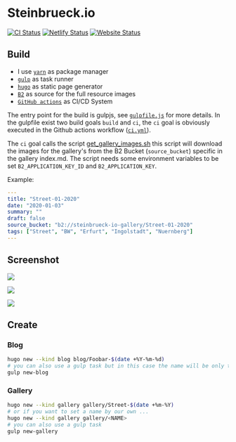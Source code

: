 # Steinbrueck.io
[![CI Status](https://github.com/steinbrueckri/steinbrueckri.github.io/workflows/ci/badge.svg)](https://github.com/steinbrueckri/steinbrueckri.github.io/actions?query=workflow%3Aci)
[![Netlify Status](https://api.netlify.com/api/v1/badges/b784977d-1e18-4540-913e-3ba9b83ebe78/deploy-status)](https://app.netlify.com/sites/steinbrueck-io/deploys)
[![Website Status](https://img.shields.io/website-up-down-green-red/http/steinbrueck.io.svg)](https://updown.io/98wn)

## Build

- I use [`yarn`](https://yarnpkg.com/) as package manager
- [`gulp`](https://gulpjs.com/) as task runner
- [`hugo`](https://gohugo.io/) as static page generator
- [`B2`](https://www.backblaze.com/b2/cloud-storage.html) as source for the full resource images
- [`GitHub actions`](https://github.com/features/actions) as CI/CD System

The entry point for the build is gulpjs, see [`gulpfile.js`](./gulpfile.js) for more details.
In the gulpfile exist two build goals `build` and `ci`, the `ci` goal is obviously executed in the Github actions workflow ([`ci.yml`](./ci.yml)).

The `ci` goal calls the script [get_gallery_images.sh](./get_gallery_images.sh) this script will download the images for
the gallery's from the B2 Bucket (`source_bucket`) specific in the gallery index.md.
The script needs some environment variables to be set `B2_APPLICATION_KEY_ID` and `B2_APPLICATION_KEY`.

Example:
```yaml
---
title: "Street-01-2020"
date: "2020-01-03"
summary: ""
draft: false
source_bucket: "b2://steinbrueck-io-gallery/Street-01-2020"
tags: ["Street", "BW", "Erfurt", "Ingolstadt", "Nuernberg"]
---
```

## Screenshot


![](https://screenshotapi.net/api/v1/screenshot?token=HXY4S9I2FN8EWX0GXZQ7MWYZMZSFKETV&url=steinbrueck.io&output=image&delay=2000)


![](https://screenshotapi.net/api/v1/screenshot?token=HXY4S9I2FN8EWX0GXZQ7MWYZMZSFKETV&url=steinbrueck.io/gallery&output=image&delay=2000)


![](https://screenshotapi.net/api/v1/screenshot?token=HXY4S9I2FN8EWX0GXZQ7MWYZMZSFKETV&url=steinbrueck.io/blog&output=image&delay=2000)

## Create

### Blog

```sh
hugo new --kind blog blog/Foobar-$(date +%Y-%m-%d)
# you can also use a gulp task but in this case the name will be only the date
gulp new-blog
```

### Gallery

```sh
hugo new --kind gallery gallery/Street-$(date +%m-%Y)
# or if you want to set a name by our own ...
hugo new --kind gallery gallery/<NAME>
# you can also use a gulp task
gulp new-gallery
```
